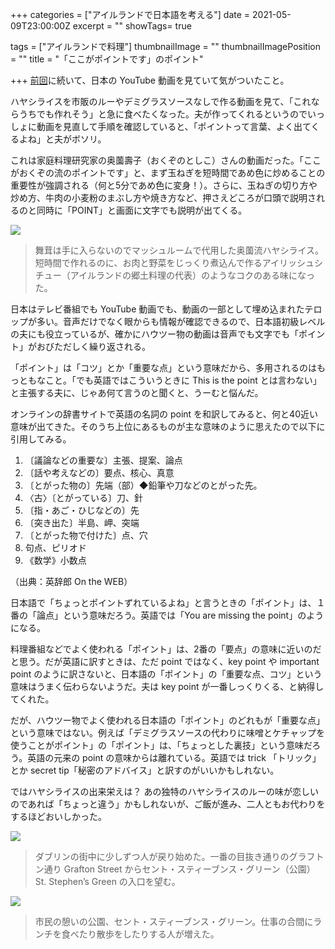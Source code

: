 +++
categories = ["アイルランドで日本語を考える"]
date = 2021-05-09T23:00:00Z
excerpt = ""
showTags= true

tags = ["アイルランドで料理"]
thumbnailImage = ""
thumbnailImagePosition = ""
title = "「ここがポイントです」のポイント"

+++
[前回](https://www.riastra.com/2021/05/%E3%83%A8%E3%82%AC%E3%82%92%E3%81%97%E3%81%A6%E3%81%82%E3%81%92%E3%81%A6%E3%81%8F%E3%81%A0%E3%81%95%E3%81%84/ "「ヨガをしてあげてください」")に続いて、日本の YouTube 動画を見ていて気がついたこと。

ハヤシライスを市販のルーやデミグラスソースなしで作る動画を見て、「これならうちでも作れそう」と急に食べたくなった。夫が作ってくれるというのでいっしょに動画を見直して手順を確認していると、「ポイントって言葉、よく出てくるよね」と夫がボソリ。

<!--more-->

これは家庭料理研究家の奥薗壽子（おくぞのとしこ）さんの動画だった。「ここがおくぞの流のポイントです」と、まず玉ねぎを短時間であめ色に炒めることの重要性が強調される（何と5分であめ色に変身！）。さらに、玉ねぎの切り方や炒め方、牛肉の小麦粉のまぶし方や焼き方など、押さえどころが口頭で説明されるのと同時に「POINT」と画面に文字でも説明が出てくる。

![](/images/hayashi_rice.webp)

> 舞茸は手に入らないのでマッシュルームで代用した奥薗流ハヤシライス。短時間で作れるのに、お肉と野菜をじっくり煮込んで作るアイリッシュシチュー（アイルランドの郷土料理の代表）のようなコクのある味になった。

日本はテレビ番組でも YouTube 動画でも、動画の一部として埋め込まれたテロップが多い。音声だけでなく眼からも情報が確認できるので、日本語初級レベルの夫にも役立っているが、確かにハウツー物の動画は音声でも文字でも「ポイント」がおびただしく繰り返される。

「ポイント」は「コツ」とか「重要な点」という意味だから、多用されるのはもっともなこと。「でも英語ではこういうときに This is the point とは言わない」と主張する夫に、じゃあ何て言うのと聞くと、うーむと悩んだ。

オンラインの辞書サイトで英語の名詞の point を和訳してみると、何と40近い意味が出てきた。そのうち上位にあるものが主な意味のように思えたので以下に引用してみる。

1. 〔議論などの重要な〕主張、提案、論点
2. 〔話や考えなどの〕要点、核心、真意
3. 〔とがった物の〕先端（部）◆鉛筆や刀などのとがった先。
4. 〈古〉〔とがっている〕刀、針
5. 〔指・あご・ひじなどの〕先
6. 〔突き出た〕半島、岬、突端
7. 〔とがった物で付けた〕点、穴
8. 句点、ピリオド
9. 《数学》小数点

（出典：英辞郎 On the WEB）

日本語で「ちょっとポイントずれているよね」と言うときの「ポイント」は、１番の「論点」という意味だろう。英語では「You are missing the point」のようになる。

料理番組などでよく使われる「ポイント」は、2番の「要点」の意味に近いのだと思う。だが英語に訳すときは、ただ point ではなく、key point や important point のように訳さないと、日本語の「ポイント」の「重要な点、コツ」という意味はうまく伝わらないようだ。夫は key point が一番しっくりくる、と納得してくれた。

だが、ハウツー物でよく使われる日本語の「ポイント」のどれもが「重要な点」という意味ではない。例えば「デミグラスソースの代わりに味噌とケチャップを使うことがポイント」の「ポイント」は、「ちょっとした裏技」という意味だろう。英語の元来の point の意味からは離れている。英語では trick 「トリック」とか secret tip「秘密のアドバイス」と訳すのがいいかもしれない。

ではハヤシライスの出来栄えは？ あの独特のハヤシライスのルーの味が恋しいのであれば「ちょっと違う」かもしれないが、ご飯が進み、二人ともお代わりをするほどおいしかった。

![](/images/grafton_stephens_green_may2021.webp)

> ダブリンの街中に少しずつ人が戻り始めた。一番の目抜き通りのグラフトン通り Grafton Street からセント・スティーブンス・グリーン（公園）St. Stephen’s Green の入口を望む。

![](/images/stephens_green_may2021.webp)

> 市民の憩いの公園、セント・スティーブンス・グリーン。仕事の合間にランチを食べたり散歩をしたりする人が増えた。